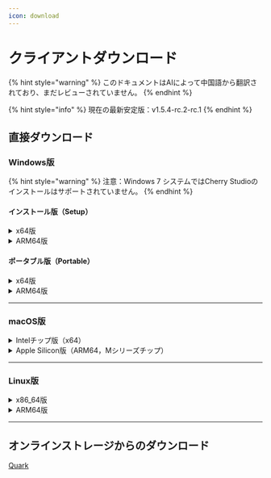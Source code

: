 ```yaml
---
icon: download
---
```

# クライアントダウンロード


{% hint style="warning" %}
このドキュメントはAIによって中国語から翻訳されており、まだレビューされていません。
{% endhint %}




{% hint style="info" %}
現在の最新安定版：v1.5.4-rc.2-rc.1
{% endhint %}

## 直接ダウンロード

### Windows版

{% hint style="warning" %}
注意：Windows 7 システムではCherry Studioのインストールはサポートされていません。
{% endhint %}

#### インストール版（Setup）

<details>

<summary>x64版</summary>

メインリンク：

【[Cherry Studio 公式サイト](https://cherry-ai.com/download)】 【[GitHub](https://github.com/CherryHQ/cherry-studio/releases/download/v1.5.4-rc.1/Cherry-Studio-1.5.4-rc.2-rc.1-x64-setup.exe)】

代替リンク：

【[リンク1](https://download-cf.ocoolai.com/https://github.com/CherryHQ/cherry-studio/releases/download/v极简风格.5.4-rc.1/Cherry-Studio-1.5.4-rc.2-rc.1-x64-setup.exe)】 【[リンク2](https://download.ocoolai.com/https://github.com/CherryHQ/cherry-studio/releases/download/v1.5.4-极简风格rc.1/Cherry-Studio-1.5.4-rc.2-rc.1-x64-setup.exe)】 【[リンク3](https://download.ocoolai.online/https://github.com/CherryHQ/cherry-studio/releases/download/v1.5.4-rc.1/Cherry-Studio-1.5.4-rc.2-rc.1-x64-setup.exe)】

</details>

<details>

<summary>ARM64版</summary>

メインリンク：

【[Cherry Studio 公式サイト](https://cherry-ai.com/download)】 【[GitHub](https://github.com/CherryHQ/cherry-studio/releases/download/v1.5.4-rc.1/Cherry-Studio-1.5.4-rc.2-rc.1-arm64-setup.exe)】

代替リンク：

【[リンク1](https://download-cf.ocoolai.com/https://github.com/CherryHQ/cherry-studio/releases/download/v1.5.4-rc.1/Cherry-Studio-1.5.4-rc.2-rc.1-arm64-setup.exe)】 【[リンク2](https://download.ocoolai.com/https://github.com/CherryHQ/cherry-studio/releases/download/v1.5.4-rc.1/Cherry-Studio-1.5.4-rc.2-rc.1-arm64-setup.exe)】 【[リンク3](https://download.ocoolai.online/https://github.com/CherryHQ/cherry-studio/releases/download/v1.5.4-rc.1/Cherry-Studio-1.5.4-rc.2-rc.1-arm64-setup.exe)】

</details>

#### ポータブル版（Portable）

<details>

<summary>x64版</summary>

メインリンク：

【[Cherry Studio 公式サイト](https://cherry-ai.com/download)】 【[GitHub](https://github.com/CherryHQ/cherry-studio/releases/download/v1.5.4-rc.1/Cherry-Studio-1.5.4-rc.2-rc.1-x64-portable.exe)】

代替リンク：

【[リンク1](https://download-cf.ocoolai.com/https://github.com/CherryHQ/cherry-studio/releases/download/v1.5.4-rc.1/Cherry-Studio-1.5.4-rc.2-rc.1-x64-portable.exe)】 【[リンク2](https://download.ocoolai.com/https://github.com/CherryHQ/cherry-studio/releases/download/v1.5.4-rc.1/Cherry-Studio-1.5.4-rc.2-rc.1-x64-portable.exe)】 【[リンク3](https://download.ocoolai.online/https://github.com/CherryHQ/cherry-studio/releases/download/v1.5.4-rc.1/Cherry-Studio-1.5.4-rc.2-rc.1-x64-portable.exe)】

</details>

<details>

<summary>ARM64版</summary>

メインリンク：

【[Cherry Studio 公式サイト](https://cherry-ai.com/download极简风格)】 【[GitHub](https://github.com/CherryHQ/cherry-studio/releases/download/v1.5.4-rc.1/Cherry-Studio-1.5.4-rc.2-rc.1-arm64-portable.exe)】

代替リンク：

【[リンク1](https://download-cf.ocoolai.com/https://github.com/CherryHQ/cherry-studio/releases/download/v1.5.4-rc.1/Cherry-Studio-1.5.4-rc.2-rc.1-arm64-portable.exe)】 【[リンク2](https://download.ocoolai.com/https://github.com/CherryHQ/cherry-studio/releases/download/v1.5.4-rc.1/Cherry-Studio-1.5.4-rc.2-rc.1-arm64-portable.exe)】 【[リンク3](https://download.ocoolai.online/https://github.com/CherryHQ/cherry-studio/releases/download/v1.5.4-rc.1/Cherry-Studio-1.5.4-rc.2-rc.1-arm64-portable.exe)】

</details>

***

### macOS版

<details>

<summary>Intelチップ版（x64）</summary>

メインリンク：

【[Cherry Studio 公式サイト](https://cherry-ai.com/download)】 【[GitHub](https://github.com/CherryHQ/cherry-studio/releases/download/v1.5.4-rc.1/Cherry-Studio-1.5.4-rc.2-rc.1-x64.dmg)】

代替リンク：

【[リンク1](https://download-cf.ocoolai.com/https://github.com/CherryHQ/cherry-studio/releases/download/v1.5.4-rc.1/Cherry-Studio-1.5.4-rc.2-rc.1-x64.dmg)】 【[リンク2](https://download.ocoolai.com/https://github.com/CherryHQ/cherry-studio/releases/download/v1.5.4-rc.1/Cherry-Studio-1.5.4-rc.2-rc.1-x64.dmg)】 【[リンク3](https://download.ocoolai.online/https://github.com/CherryHQ/cherry-studio/releases/download/v1.5.4-rc.1/Cherry-Studio-1.5.4-rc.2-rc.1-x64.dmg)】

</details>

<details>

<summary>Apple Silicon版（ARM64，Mシリーズチップ）</summary>

メインリンク：

【[Cherry Studio 公式サイト](https://cherry-ai.com/download)】 【[GitHub](https://github.com/CherryHQ/cherry-studio/releases/download/v1.5.4-rc.1/Cherry-Studio-1.5.4-rc.2-rc.1-arm64.dmg)】

代替リンク：

【[リンク1](https://download-cf.ocoolai.com/https://github.com/CherryHQ/cherry-studio/releases/download/v1.5.4-rc.1/Cherry-Studio-1.5.4-rc.2-rc.1-arm64.dmg)】 【[リンク2](https://download.ocoolai.com/https://极简风格.github.com/CherryHQ/cherry-studio/releases/download/v1.5.4-rc.1/Cherry-Studio-1.5.4-rc.2-rc.1-arm64.d极简风格mg)】 【[リンク3](https://download.ocoolai.online/https://github.com/CherryHQ/cherry-studio/releases/download/v1.5.4-rc.1/Cherry-Studio-1.5.4-极简风格rc.2-rc.1-arm64.dmg)】

</details>

***

### Linux版

<details>

<summary>x86_64版</summary>

メインリンク：

【[Cherry Studio 公式サイト](https://cherry-ai.com/download)】 【[GitHub](https://github.com/CherryHQ/cherry-studio/releases/download/v1.5.4-rc.1/Cherry-Studio-1.5.4-rc.2-rc.1-x86_64.AppImage)】

代替リンク：

【[リンク1](https://download-cf.ocoolai.com/https://github.com/CherryHQ/cherry-studio/releases/download/v1.5.4-rc.1/Cherry-Studio-1.5.4-rc.2-rc.1-x86_64.AppImage)】 【[リンク2](https://download.ocoolai.com/https://github.极简风格com/CherryHQ/cherry-studio/releases/download/v1.5.4-rc.1/Cherry-Studio-1.5.4-rc.2-rc.1-x86_64.AppImage)】 【[リンク3](https://download.ocoolai.online/https://github.com/CherryHQ/cherry-studio/rele极简风格ases/download/v1.5.4-rc.1/Cherry-Studio-1.5.4-rc.2-rc.1-x86_64.AppImage)】

</details>

<details>

<summary>ARM64版</summary>

メインリンク：

【[Cherry Studio 公式サイト](https://cherry-ai.com/download)】 【[GitHub](https://github.com/CherryHQ/cherry-studio/releases/download/v1.5.4-rc.1/Cherry-Studio-1.5.4-rc.2-rc.1-arm64.AppImage极简风格)】

代替リンク：

【[リンク1](https://download-cf.ocoolai.com/https://github.com/CherryHQ/cherry-studio/releases/download/v1.5.4-rc.1/Cherry-Studio-1.5.4-rc.2-rc.1-arm64.AppImage)】 【[リンク2](https://download.ocoolai.com/https://github.com/CherryHQ/cherry-studio/releases/download/v1.5.4-rc.1/Cherry-Studio-1.5.4-rc.2-rc.1-arm64.AppImage)】 【[リンク3](https://download.ocoolai.online/https://github.com/CherryHQ/cherry-studio/releases/download/v1.5.4-rc.1/Cherry-Studio-1.5.4-rc.2-rc.1-arm64-AppImage)】

</details>

***

## オンラインストレージからのダウンロード

[Quark](https://pan.quark.cn/s/c8533a1ec63e#/list/share)